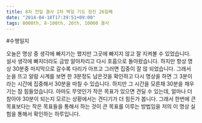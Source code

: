 ```yaml
---
title: 8차 천일 결사 1차 백일 기도 정진 26일째
date: "2014-04-18T17:39:51+09:00"
tags: 8000th, 8-100th, 26th, 10000 결사
---
```


#수행일지

오늘은 명상 중 생각에 빠지기는 했지만 그곳에 빠지지 않고 잘 지켜볼 수 있었습니다. 설사 생각에 빠지더라도 금방 알아차리고 다시 호흡으로 돌아왔습니다. 하지만 항상 명상 30분중 마지막으로 갈수록 다리가 아프고 그러면 집중이 잘 않 되었습니다. 그래서 눈을 뜨고 알람 시계를 보면 한 3분정도 남은것을 확인하고 다시 명상을 하면 그 3분이라는 시간에 집중해서 30분을 마칠 수 있습니다. 하지만 그 시간을 모른채 30분을 채우기는 참 힘들었습니다. 아마도 무엇인가 작은 목표가 있으면 견딜 수 있는데, 얼마나 더 참아야 30분이 되는지 모르는 상황에서는 견디기가 더 힘든가 봅니다. 그래서 한번에 큰 목표보다는 작은 목표들을 통해서 하는 것이 큰 목표를 이루는 방법임을 저의 이 명상 실험을 통해서 확인하는 하루입니다.
